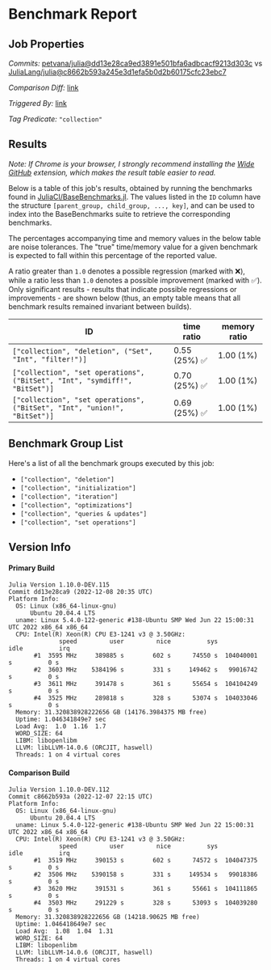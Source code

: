 # Benchmark Report

## Job Properties

*Commits:* [petvana/julia@dd13e28ca9ed3891e501bfa6adbcacf9213d303c](https://github.com/petvana/julia/commit/dd13e28ca9ed3891e501bfa6adbcacf9213d303c) vs [JuliaLang/julia@c8662b593a245e3d1efa5b0d2b60175cfc23ebc7](https://github.com/JuliaLang/julia/commit/c8662b593a245e3d1efa5b0d2b60175cfc23ebc7)

*Comparison Diff:* [link](https://github.com/JuliaLang/julia/compare/c8662b593a245e3d1efa5b0d2b60175cfc23ebc7..petvana/julia:dd13e28ca9ed3891e501bfa6adbcacf9213d303c)

*Triggered By:* [link](https://github.com/JuliaLang/julia/pull/47841#issuecomment-1343434365)

*Tag Predicate:* `"collection"`

## Results

*Note: If Chrome is your browser, I strongly recommend installing the [Wide GitHub](https://chrome.google.com/webstore/detail/wide-github/kaalofacklcidaampbokdplbklpeldpj?hl=en)
extension, which makes the result table easier to read.*

Below is a table of this job's results, obtained by running the benchmarks found in
[JuliaCI/BaseBenchmarks.jl](https://github.com/JuliaCI/BaseBenchmarks.jl). The values
listed in the `ID` column have the structure `[parent_group, child_group, ..., key]`,
and can be used to index into the BaseBenchmarks suite to retrieve the corresponding
benchmarks.

The percentages accompanying time and memory values in the below table are noise tolerances. The "true"
time/memory value for a given benchmark is expected to fall within this percentage of the reported value.

A ratio greater than `1.0` denotes a possible regression (marked with :x:), while a ratio less
than `1.0` denotes a possible improvement (marked with :white_check_mark:). Only significant results - results
that indicate possible regressions or improvements - are shown below (thus, an empty table means that all
benchmark results remained invariant between builds).

| ID | time ratio | memory ratio |
|----|------------|--------------|
| `["collection", "deletion", ("Set", "Int", "filter!")]` | 0.55 (25%) :white_check_mark: | 1.00 (1%)  |
| `["collection", "set operations", ("BitSet", "Int", "symdiff!", "BitSet")]` | 0.70 (25%) :white_check_mark: | 1.00 (1%)  |
| `["collection", "set operations", ("BitSet", "Int", "union!", "BitSet")]` | 0.69 (25%) :white_check_mark: | 1.00 (1%)  |

## Benchmark Group List

Here's a list of all the benchmark groups executed by this job:

- `["collection", "deletion"]`
- `["collection", "initialization"]`
- `["collection", "iteration"]`
- `["collection", "optimizations"]`
- `["collection", "queries & updates"]`
- `["collection", "set operations"]`

## Version Info

#### Primary Build

```
Julia Version 1.10.0-DEV.115
Commit dd13e28ca9 (2022-12-08 20:35 UTC)
Platform Info:
  OS: Linux (x86_64-linux-gnu)
      Ubuntu 20.04.4 LTS
  uname: Linux 5.4.0-122-generic #138-Ubuntu SMP Wed Jun 22 15:00:31 UTC 2022 x86_64 x86_64
  CPU: Intel(R) Xeon(R) CPU E3-1241 v3 @ 3.50GHz: 
              speed         user         nice          sys         idle          irq
       #1  3595 MHz     389885 s        602 s      74550 s  104040001 s          0 s
       #2  3603 MHz    5384196 s        331 s     149462 s   99016742 s          0 s
       #3  3611 MHz     391478 s        361 s      55654 s  104104249 s          0 s
       #4  3525 MHz     289818 s        328 s      53074 s  104033046 s          0 s
  Memory: 31.320838928222656 GB (14176.3984375 MB free)
  Uptime: 1.046341849e7 sec
  Load Avg:  1.0  1.16  1.7
  WORD_SIZE: 64
  LIBM: libopenlibm
  LLVM: libLLVM-14.0.6 (ORCJIT, haswell)
  Threads: 1 on 4 virtual cores

```

#### Comparison Build

```
Julia Version 1.10.0-DEV.112
Commit c8662b593a (2022-12-07 22:15 UTC)
Platform Info:
  OS: Linux (x86_64-linux-gnu)
      Ubuntu 20.04.4 LTS
  uname: Linux 5.4.0-122-generic #138-Ubuntu SMP Wed Jun 22 15:00:31 UTC 2022 x86_64 x86_64
  CPU: Intel(R) Xeon(R) CPU E3-1241 v3 @ 3.50GHz: 
              speed         user         nice          sys         idle          irq
       #1  3519 MHz     390153 s        602 s      74572 s  104047375 s          0 s
       #2  3506 MHz    5390158 s        331 s     149534 s   99018386 s          0 s
       #3  3620 MHz     391531 s        361 s      55661 s  104111865 s          0 s
       #4  3503 MHz     291229 s        328 s      53093 s  104039280 s          0 s
  Memory: 31.320838928222656 GB (14218.90625 MB free)
  Uptime: 1.046418649e7 sec
  Load Avg:  1.08  1.04  1.31
  WORD_SIZE: 64
  LIBM: libopenlibm
  LLVM: libLLVM-14.0.6 (ORCJIT, haswell)
  Threads: 1 on 4 virtual cores

```
